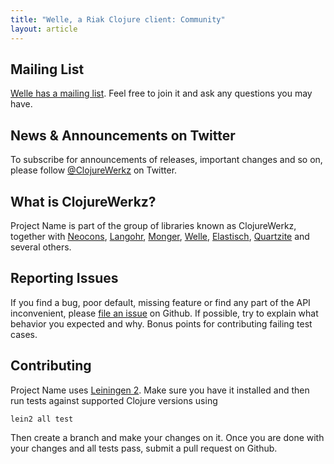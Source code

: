 ```yaml
---
title: "Welle, a Riak Clojure client: Community"
layout: article
---
```


## Mailing List

[Welle has a mailing list](http://groups.google.com/group/clojure-riak). Feel free to join it and ask any questions you may have.


## News & Announcements on Twitter

To subscribe for announcements of releases, important changes and so on, please follow [@ClojureWerkz](https://twitter.com/#!/clojurewerkz) on Twitter.


## What is ClojureWerkz?

Project Name is part of the group of libraries known as ClojureWerkz, together with
[Neocons](https://github.com/michaelklishin/neocons), [Langohr](https://github.com/michaelklishin/langohr), [Monger](https://github.com/michaelklishin/monger), [Welle](https://github.com/michaelklishin/welle), [Elastisch](https://github.com/clojurewerkz/elastisch), [Quartzite](https://github.com/michaelklishin/quartzite) and several others.


## Reporting Issues

If you find a bug, poor default, missing feature or find any part of the API inconvenient, please [file an issue](github.com/.../issues) on Github.
If possible, try to explain what behavior you expected and why. Bonus points for contributing failing test cases.


## Contributing

Project Name uses [Leiningen 2](https://github.com/technomancy/leiningen/blob/master/doc/TUTORIAL.md). Make sure you have it installed and then run tests against
supported Clojure versions using

    lein2 all test

Then create a branch and make your changes on it. Once you are done with your changes and all tests pass, submit a pull request
on Github.

